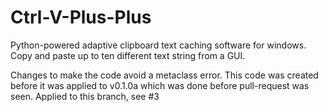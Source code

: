 # Ctrl-V-Plus-Plus
Python-powered adaptive clipboard text caching software for windows. Copy and paste up to ten different text string from a GUI.

Changes to make the code avoid a metaclass error. This code was created before it was applied to v0.1.0a which was done before pull-request was seen. Applied to this branch, see #3
